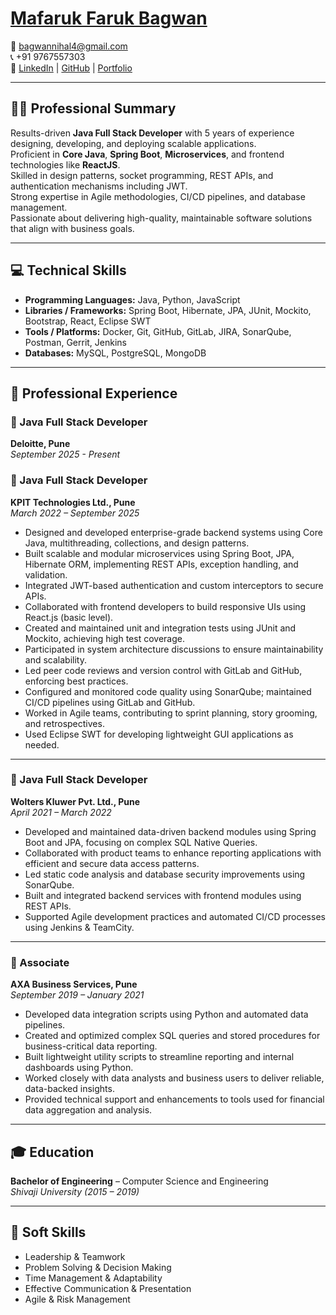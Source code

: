 # [Mafaruk Faruk Bagwan](https://mafarukbagwan4.netlify.app/)

📧 [bagwannihal4@gmail.com](mailto:bagwannihal4@gmail.com)  
📞 +91 9767557303  
🔗 [LinkedIn](https://www.linkedin.com/in/mafarukbagwan4/) | [GitHub](https://github.com/Mafaruk) | [Portfolio](https://mafarukbagwan4.netlify.app/)

---

## 🧑‍💼 Professional Summary

Results-driven **Java Full Stack Developer** with 5 years of experience designing, developing, and deploying scalable applications.  
Proficient in **Core Java**, **Spring Boot**, **Microservices**, and frontend technologies like **ReactJS**.  
Skilled in design patterns, socket programming, REST APIs, and authentication mechanisms including JWT.  
Strong expertise in Agile methodologies, CI/CD pipelines, and database management.  
Passionate about delivering high-quality, maintainable software solutions that align with business goals.

---

## 💻 Technical Skills

- **Programming Languages:** Java, Python, JavaScript  
- **Libraries / Frameworks:** Spring Boot, Hibernate, JPA, JUnit, Mockito, Bootstrap, React, Eclipse SWT  
- **Tools / Platforms:** Docker, Git, GitHub, GitLab, JIRA, SonarQube, Postman, Gerrit, Jenkins  
- **Databases:** MySQL, PostgreSQL, MongoDB

---

## 🧪 Professional Experience

### 💼 Java Full Stack Developer  
**Deloitte, Pune**  
_September 2025 - Present_

### 💼 Java Full Stack Developer  
**KPIT Technologies Ltd., Pune**  
_March 2022 – September 2025_

- Designed and developed enterprise-grade backend systems using Core Java, multithreading, collections, and design patterns.  
- Built scalable and modular microservices using Spring Boot, JPA, Hibernate ORM, implementing REST APIs, exception handling, and validation.  
- Integrated JWT-based authentication and custom interceptors to secure APIs.  
- Collaborated with frontend developers to build responsive UIs using React.js (basic level).  
- Created and maintained unit and integration tests using JUnit and Mockito, achieving high test coverage.  
- Participated in system architecture discussions to ensure maintainability and scalability.  
- Led peer code reviews and version control with GitLab and GitHub, enforcing best practices.  
- Configured and monitored code quality using SonarQube; maintained CI/CD pipelines using GitLab and GitHub.  
- Worked in Agile teams, contributing to sprint planning, story grooming, and retrospectives.  
- Used Eclipse SWT for developing lightweight GUI applications as needed.

---

### 💼 Java Full Stack Developer  
**Wolters Kluwer Pvt. Ltd., Pune**  
_April 2021 – March 2022_

- Developed and maintained data-driven backend modules using Spring Boot and JPA, focusing on complex SQL Native Queries.  
- Collaborated with product teams to enhance reporting applications with efficient and secure data access patterns.  
- Led static code analysis and database security improvements using SonarQube.  
- Built and integrated backend services with frontend modules using REST APIs.  
- Supported Agile development practices and automated CI/CD processes using Jenkins & TeamCity.

---

### 💼 Associate  
**AXA Business Services, Pune**  
_September 2019 – January 2021_

- Developed data integration scripts using Python and automated data pipelines.  
- Created and optimized complex SQL queries and stored procedures for business-critical data reporting.  
- Built lightweight utility scripts to streamline reporting and internal dashboards using Python.  
- Worked closely with data analysts and business users to deliver reliable, data-backed insights.  
- Provided technical support and enhancements to tools used for financial data aggregation and analysis.

---

## 🎓 Education

**Bachelor of Engineering** – Computer Science and Engineering  
_Shivaji University (2015 – 2019)_

---

## 🚀 Soft Skills

- Leadership & Teamwork  
- Problem Solving & Decision Making  
- Time Management & Adaptability  
- Effective Communication & Presentation  
- Agile & Risk Management

